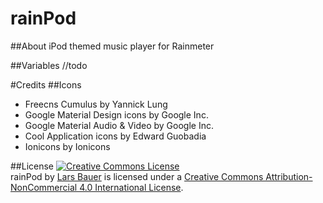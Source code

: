 # rainPod
##About
iPod themed music player for Rainmeter

##Variables
//todo

#Credits
##Icons
* Freecns Cumulus by Yannick Lung
* Google Material Design icons by Google Inc.
* Google Material Audio & Video by Google Inc.
* Cool Application icons by Edward Guobadia
* Ionicons by Ionicons

##License
<a rel="license" href="http://creativecommons.org/licenses/by-nc/4.0/"><img alt="Creative Commons License" style="border-width:0" src="https://i.creativecommons.org/l/by-nc/4.0/88x31.png" /></a><br /><span xmlns:dct="http://purl.org/dc/terms/" property="dct:title">rainPod</span> by <a xmlns:cc="http://creativecommons.org/ns#" href="https://github.com/LarsBauer/rainPod" property="cc:attributionName" rel="cc:attributionURL">Lars Bauer</a> is licensed under a <a rel="license" href="http://creativecommons.org/licenses/by-nc/4.0/">Creative Commons Attribution-NonCommercial 4.0 International License</a>.
